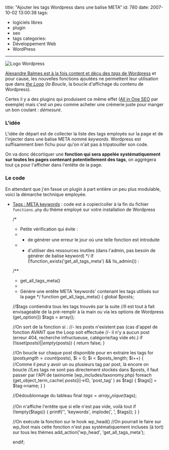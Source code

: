 title: "Ajouter les tags Wordpress dans une balise META"
id: 780
date: 2007-10-02 13:00:38
tags:
- logiciels libres
- plugin
- seo
- tags
categories:
- Développement Web
- WordPress
---

![Logo Wordpress](https://oncletom.io/images/2008/05/wordpress-logo.png "Logo Wordpress")

[Alexandre Balmes est à la fois content et déçu des _tags_ de Wordpress](http://www.alexandrebalmes.fr/wordpress/wordpress-23-les-tags/) et pour cause, les nouvelles fonctions ajoutées ne permettent leur utilisation que dans [_the Loop_](http://codex.wordpress.org/the_Loop) (_la Boucle_, la boucle d'affichage du contenu de Wordpress).

Certes il y a des plugins qui produisent ce même effet ([All in One SEO](wordpress.org/extend/plugins/all-in-one-seo-pack/) par exemple) mais c'est un peu comme acheter une crémerie juste pour manger un bon coulant : _démesuré_.
<!--more-->

### L'idée

L'idée de départ est de collecter la liste des tags employés sur la page et de l'injecter dans une balise META nommé _keywords_. Wordpress est suffisamment bien fichu pour qu'on n'ait pas à tripatouiller son code.

On va donc décortiquer une **fonction qui sera appelée systématiquement sur toutes les pages contenant potentiellement des tags**, on aggrègera tout ça pour l'afficher dans l'entête de la page.

### Le code

En attendant que j'en fasse un plugin à part entière un peu plus modulable, voici la démarche technique employée.

*   [Tags : META keywords](https://oncletom.io/images/2007/10/tags-meta-keywords.txt "Tags : META keywords") : code est à copier/coller à la fin du fichier `functions.php` du thème employé sur votre installation de Wordpress

    /*
     * Petite vérification qui évite :
     * - de générer une erreur le jour où une telle fonction est introduite
     * - d'utiliser des ressources inutiles (dans l'admin, pas besoin de générer de balise keyword)
     */
    if (!function_exists('get_all_tags_meta') &amp;&amp; !is_admin()) :

    /**
     * get_all_tags_meta()
     *
     * Génère une entête META 'keywords' contenant les tags utilisés sur la page
     */
    function get_all_tags_meta()
    {
      global $posts;

      //$tags contiendra tous les tags trouvés par la suite
      //Il est tout à fait envisageable de la pré-remplir à la main ou via les options de Wordpress (get_option())
      $tags = array();

      //On sort de la fonction si :
      //- les posts n'existent pas (cas d'appel de fonction AVANT que the Loop soit effectuée
      //- il n'y a aucun post (erreur 404, recherche infructueuse, catégorie/tag vide etc.)
      if (!isset($posts) || empty($posts))
      {
        return false;
      }

      //On boucle sur chaque post disponible pour en extraire les tags
      for ($posts_length = count($posts), $i = 0; $i < $posts_length; $i++)
      {
        //Comme il peut y avoir un ou plusieurs tag par post, là encore on boucle
        //Les tags ne sont pas directement stockés dans $posts, il faut passer par l'API de taxinomie (wp_includes/taxonomy.php)
        foreach (get_object_term_cache( $posts[$i]->ID, 'post_tag' ) as $tag)
        {
          $tags[] = $tag->name;
        }
      }

      //Dédoublonnage du tableau final
      $tags = array_unique($tags);

      //On n'affiche l'entête que si elle n'est pas vide, voilà tout
      if (!empty($tags))
      {
        printf('<meta name="%s" content="%s" />', 'keywords', implode(', ', $tags));
      }
    }

    //On exécute la fonction sur le hook wp_head()
    //On pourrait le faire sur wp_foot mais cette fonction n'est pas systématiquement incluses (à tort) sur tous les thèmes
    add_action('wp_head', 'get_all_tags_meta');

    endif;